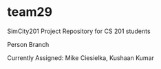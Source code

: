 team29
======

SimCity201 Project Repository for CS 201 students

Person Branch

Currently Assigned: Mike Ciesielka, Kushaan Kumar
